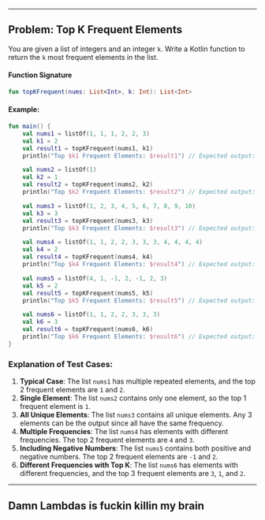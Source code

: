 
---

## Problem: Top K Frequent Elements

You are given a list of integers and an integer `k`. Write a Kotlin function to return the `k` most frequent elements in the list.

#### Function Signature
```kotlin
fun topKFrequent(nums: List<Int>, k: Int): List<Int>
```

#### Example:
```kotlin
fun main() {
    val nums1 = listOf(1, 1, 1, 2, 2, 3)
    val k1 = 2
    val result1 = topKFrequent(nums1, k1)
    println("Top $k1 Frequent Elements: $result1") // Expected output: [1, 2]

    val nums2 = listOf(1)
    val k2 = 1
    val result2 = topKFrequent(nums2, k2)
    println("Top $k2 Frequent Elements: $result2") // Expected output: [1]

    val nums3 = listOf(1, 2, 3, 4, 5, 6, 7, 8, 9, 10)
    val k3 = 3
    val result3 = topKFrequent(nums3, k3)
    println("Top $k3 Frequent Elements: $result3") // Expected output: Any 3 elements since all are unique

    val nums4 = listOf(1, 1, 2, 2, 3, 3, 3, 4, 4, 4, 4)
    val k4 = 2
    val result4 = topKFrequent(nums4, k4)
    println("Top $k4 Frequent Elements: $result4") // Expected output: [4, 3]

    val nums5 = listOf(4, 1, -1, 2, -1, 2, 3)
    val k5 = 2
    val result5 = topKFrequent(nums5, k5)
    println("Top $k5 Frequent Elements: $result5") // Expected output: [-1, 2]

    val nums6 = listOf(1, 1, 2, 2, 3, 3, 3)
    val k6 = 3
    val result6 = topKFrequent(nums6, k6)
    println("Top $k6 Frequent Elements: $result6") // Expected output: [3, 1, 2]
}
```

### Explanation of Test Cases:
1. **Typical Case**: The list `nums1` has multiple repeated elements, and the top 2 frequent elements are `1` and `2`.
2. **Single Element**: The list `nums2` contains only one element, so the top 1 frequent element is `1`.
3. **All Unique Elements**: The list `nums3` contains all unique elements. Any 3 elements can be the output since all have the same frequency.
4. **Multiple Frequencies**: The list `nums4` has elements with different frequencies. The top 2 frequent elements are `4` and `3`.
5. **Including Negative Numbers**: The list `nums5` contains both positive and negative numbers. The top 2 frequent elements are `-1` and `2`.
6. **Different Frequencies with Top K**: The list `nums6` has elements with different frequencies, and the top 3 frequent elements are `3`, `1`, and `2`.

---

## Damn Lambdas is fuckin killin my brain
